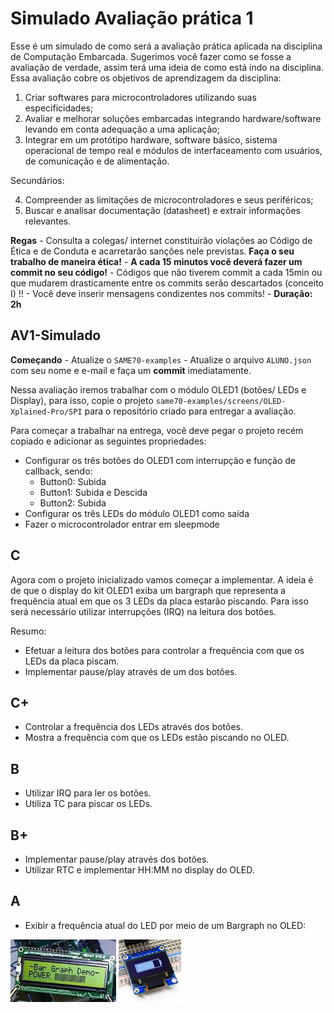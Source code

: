 # Simulado Avaliação prática 1

Esse é um simulado de como será a avaliação prática aplicada na disciplina de Computação Embarcada. Sugerimos você fazer como se fosse a avaliação de verdade, assim terá uma ideia de como está indo na disciplina. Essa avaliação cobre os objetivos de aprendizagem da disciplina:

1.	Criar softwares para microcontroladores utilizando suas especificidades;
2.	Avaliar e melhorar soluções embarcadas integrando hardware/software levando em conta adequação a uma aplicação;
3.	Integrar em um protótipo hardware, software básico, sistema operacional de tempo real e módulos de interfaceamento com usuários, de comunicação e de alimentação.

Secundários: 

4.	Compreender as limitações de microcontroladores e seus periféricos;
5.	Buscar e analisar documentação (datasheet) e extrair informações relevantes.

**Regas**
    - Consulta a colegas/ internet constituirão violações ao Código de Ética e de Conduta e acarretarão sanções nele previstas. **Faça o seu trabalho de maneira ética!**
    - **A cada 15 minutos você deverá fazer um commit no seu código!**
        - Códigos que não tiverem commit a cada 15min ou que mudarem drasticamente entre os commits serão descartados (conceito I) !!
        - Você deve inserir mensagens condizentes nos commits!
    - **Duração: 2h**


## AV1-Simulado

**Começando**
    - Atualize o `SAME70-examples`
        - Atualize o arquivo `ALUNO.json` com seu nome e e-mail e faça um **commit** imediatamente.

Nessa avaliação iremos trabalhar com o módulo OLED1 (botões/ LEDs e Display), para isso, copie o projeto `same70-examples/screens/OLED-Xplained-Pro/SPI` para o repositório criado para entregar a avaliação. 

Para começar a trabalhar na entrega, você deve pegar o projeto recém copiado e adicionar as seguintes propriedades:

- Configurar os três botões do OLED1 com interrupção e função de callback, sendo:
    - Button0: Subida
    - Button1: Subida e Descida
    - Button2: Subida
- Configurar os três LEDs do módulo OLED1 como saída
- Fazer o microcontrolador entrar em sleepmode
  



## C

Agora com o projeto inicializado vamos começar a implementar. A ideia é de que o display do kit OLED1 exiba um bargraph que representa a frequência atual em que os 3 LEDs da placa estarão piscando. Para isso será necessário utilizar interrupções (IRQ) na leitura dos botões. 

Resumo:

- Efetuar a leitura dos botões para controlar a frequência com que os LEDs da placa piscam.
- Implementar pause/play através de um dos botões.
      

## C+

- Controlar a frequência dos LEDs através dos botões.
- Mostra a  frequência com que os LEDs estão piscando no OLED.



## B

- Utilizar IRQ para ler os botões.
- Utiliza TC para piscar os LEDs.



## B+

- Implementar pause/play através dos botões.
- Utilizar RTC e implementar HH:MM no display do OLED.

## A

- Exibir a frequência atual do LED por meio de um Bargraph no OLED: 

![bargraf3](imgs/AV-0-Simulado-2020-1/bargraf3.jpg) ![bragraph](imgs/AV-0-Simulado-2020-1/bragraph.png)
